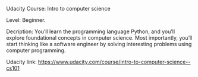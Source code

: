 
Udacity Course: Intro to computer science 

Level: Beginner.

Decription: You’ll learn the programming language Python, and you’ll explore foundational concepts in computer science. Most importantly, you’ll start thinking like a software engineer by solving interesting problems using computer programming. 

Udacity link: https://www.udacity.com/course/intro-to-computer-science--cs101

